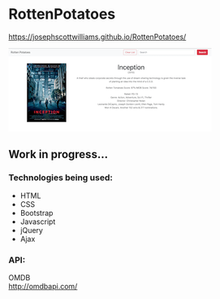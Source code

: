 # RottenPotatoes
https://josephscottwilliams.github.io/RottenPotatoes/

![](images/RottenPotatoesScreenshot.png)

## Work in progress...

### Technologies being used:
- HTML
- CSS
- Bootstrap
- Javascript
- jQuery
- Ajax

### API:
OMDB  
http://omdbapi.com/

